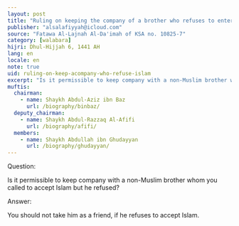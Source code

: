 ```yaml
---
layout: post
title: "Ruling on keeping the company of a brother who refuses to enter Islam"
publisher: "alsalafiyyah@icloud.com"
source: "Fatawa Al-Lajnah Al-Da'imah of KSA no. 10825-7"
category: [walabara]
hijri: Dhul-Hijjah 6, 1441 AH
lang: en
locale: en
note: true
uid: ruling-on-keep-acompany-who-refuse-islam
excerpt: "Is it permissible to keep company with a non-Muslim brother whom you called to accept Islam but he refused?"
muftis:
  chairman: 
    - name: Shaykh Abdul-Aziz ibn Baz
      url: /biography/binbaz/
  deputy_chairman:
    - name: Shaykh Abdul-Razzaq Al-Afifi
      url: /biography/afifi/
  members: 
    - name: Shaykh Abdullah ibn Ghudayyan
      url: /biography/ghudayyan/
---
```


Question: 

Is it permissible to keep company with a non-Muslim brother whom you called to accept Islam but he refused?

Answer:

You should not take him as a friend, if he refuses to accept Islam.
